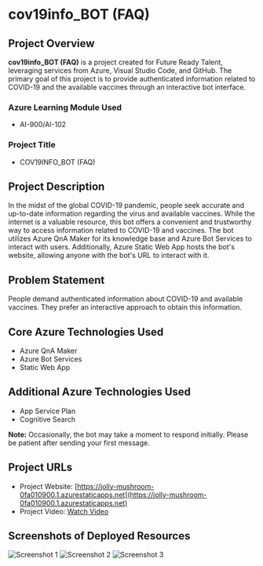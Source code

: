 # cov19info_BOT (FAQ)

## Project Overview

**cov19info_BOT (FAQ)** is a project created for Future Ready Talent, leveraging services from Azure, Visual Studio Code, and GitHub. The primary goal of this project is to provide authenticated information related to COVID-19 and the available vaccines through an interactive bot interface.

### Azure Learning Module Used

- AI-900/AI-102

### Project Title

- COV19INFO_BOT (FAQ)

## Project Description

In the midst of the global COVID-19 pandemic, people seek accurate and up-to-date information regarding the virus and available vaccines. While the internet is a valuable resource, this bot offers a convenient and trustworthy way to access information related to COVID-19 and vaccines. The bot utilizes Azure QnA Maker for its knowledge base and Azure Bot Services to interact with users. Additionally, Azure Static Web App hosts the bot's website, allowing anyone with the bot's URL to interact with it.

## Problem Statement

People demand authenticated information about COVID-19 and available vaccines. They prefer an interactive approach to obtain this information.

## Core Azure Technologies Used

- Azure QnA Maker
- Azure Bot Services
- Static Web App

## Additional Azure Technologies Used

- App Service Plan
- Cognitive Search

**Note:** Occasionally, the bot may take a moment to respond initially. Please be patient after sending your first message.

## Project URLs

- Project Website: [https://jolly-mushroom-0fa010900.1.azurestaticapps.net](https://jolly-mushroom-0fa010900.1.azurestaticapps.net)
- Project Video: [Watch Video](https://youtu.be/HeBK3C2PENs)

## Screenshots of Deployed Resources

![Screenshot 1](https://user-images.githubusercontent.com/91673923/154355129-c0394dd3-e0ef-47ae-8e78-d2d01f7f68de.png)
![Screenshot 2](https://user-images.githubusercontent.com/91673923/154355140-d6a7737d-6b3f-4e0d-963f-34b15bf5e98a.png)
![Screenshot 3](https://user-images.githubusercontent.com/91673923/154355145-86ba99bd-fa0e-4683-873e-11e91b1552d5.png)
